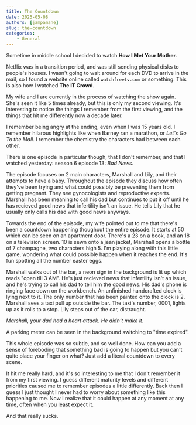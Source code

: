 ```yaml
---
title: The Countdown
date: 2025-05-08
authors: [jampamane]
slug: the-countdown
categories:
    - General
---
```


Sometime in middle school I decided to watch **How I Met Your Mother**.

Netflix was in a transition period, and was still sending physical disks to people's houses. I wasn't going to wait around for each DVD to arrive in the mail, so I found a website online called `watchfreetv.com` or something. This is also how I watched **The IT Crowd**.

My wife and I are currently in the process of watching the show again. She's seen it like 5 times already, but this is only my second viewing. It's interesting to notice the things I remember from the first viewing, and the things that hit me differently now a decade later.

<!-- more -->
I remember being angry at the ending, even when I was 15 years old. I remember hilarous highlights like when Barney ran a marathon, or *Let's Go To the Mall*. I remember the chemistry the characters had between each other.

There is one episode in particular though, that I don't remember, and that I watched yesterday: season 6 episode 13: *Bad News*.

The episode focuses on 2 main characters, Marshall and Lily, and their attempts to have a baby. Throughout the episode they discuss how often they've been trying and what could possibly be preventing them from getting pregnant. They see gynocologists and reproductive experts. Marshall has been meaning to call his dad but continues to put it off until he has recieved good news that infertility isn't an issue. He tells Lily that he usually only calls his dad with good news anyways.

Towards the end of the episode, my wife pointed out to me that there's been a countdown happening thoughout the entire episode. It starts at 50 which can be seen on an apartment door. There's a 23 on a book, and an 18 on a television screen. 10 is sewn onto a jean jacket, Marshall opens a bottle of 7 champagne, two characters high 5. I'm playing along with this little game, wondering what could possible happen when it reaches the end. It's fun spotting all the number easter eggs.

Marshall walks out of the bar, a neon sign in the background is lit up which reads "open till 3 AM". He's just recieved news that infertility isn't an issue, and he's trying to call his dad to tell him the good news. His dad's phone is ringing face down on the workbench. An unfinished handcrafted clock is lying next to it. The only number that has been painted onto the clock is 2. Marshall sees a taxi pull up outside the bar. The taxi's number, 0001, lights up as it rolls to a stop. Lily steps out of the car, distraught.

*Marshall, your dad had a heart attack. He didn't make it.*

A parking meter can be seen in the background switching to "time expired".

This whole episode was so subtle, and so well done. How can you add a sense of foreboding that something bad is going to happen but you can't quite place your finger on what? Just add a literal countdown to every scene.

It hit me really hard, and it's so interesting to me that I don't remember it from my first viewing. I guess different maturity levels and different priorities caused me to remember episodes a little differently. Back then I guess I just thought I never had to worry about something like this happening to me. Now I realize that it could happen at any moment at any time, often when you least expect it.

And that really sucks.

